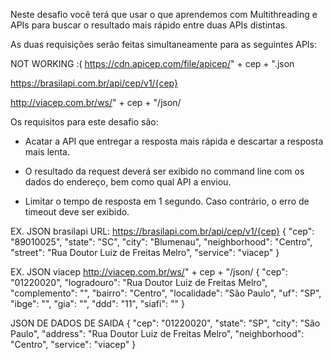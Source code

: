 Neste desafio você terá que usar o que aprendemos com Multithreading e APIs para buscar o resultado mais rápido entre duas APIs distintas.

As duas requisições serão feitas simultaneamente para as seguintes APIs:


NOT WORKING :(
https://cdn.apicep.com/file/apicep/" + cep + ".json

https://brasilapi.com.br/api/cep/v1/{cep}

http://viacep.com.br/ws/" + cep + "/json/

Os requisitos para este desafio são:

- Acatar a API que entregar a resposta mais rápida e descartar a resposta mais lenta.

- O resultado da request deverá ser exibido no command line com os dados do endereço, bem como qual API a enviou.

- Limitar o tempo de resposta em 1 segundo. Caso contrário, o erro de timeout deve ser exibido.


EX. JSON brasilapi
URL: https://brasilapi.com.br/api/cep/v1/{cep}
{
"cep": "89010025",
"state": "SC",
"city": "Blumenau",
"neighborhood": "Centro",
"street": "Rua Doutor Luiz de Freitas Melro",
"service": "viacep"
}

EX. JSON viacep
 http://viacep.com.br/ws/" + cep + "/json/
 {
  "cep": "01220020",
  "logradouro": "Rua Doutor Luiz de Freitas Melro",
  "complemento": "",
  "bairro": "Centro",
  "localidade": "São Paulo",
  "uf": "SP",
  "ibge": "",
  "gia": "",
  "ddd": "11",
  "siafi": ""
}

JSON DE DADOS DE SAIDA
{
    "cep":          "01220020",
    "state":        "SP",
    "city":         "São Paulo",
	"address":      "Rua Doutor Luiz de Freitas Melro",
	"neighborhood": "Centro",
	"service":      "viacep"
}